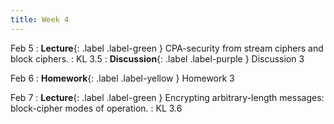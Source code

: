 ```yaml
---
title: Week 4
---
```


Feb 5
: **Lecture**{: .label .label-green } CPA-security from stream ciphers and block ciphers.
    : KL 3.5
: **Discussion**{: .label .label-purple } Discussion 3

Feb 6
: **Homework**{: .label .label-yellow } Homework 3

Feb 7
: **Lecture**{: .label .label-green } Encrypting arbitrary-length messages: block-cipher modes of operation.
    : KL 3.6
